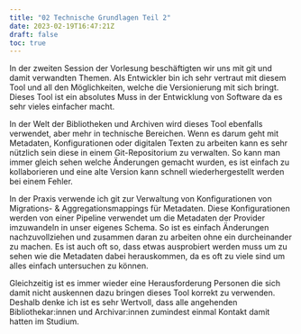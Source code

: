 ```yaml
---
title: "02 Technische Grundlagen Teil 2"
date: 2023-02-19T16:47:21Z
draft: false
toc: true
---
```

In der zweiten Session der Vorlesung beschäftigten wir uns mit git und damit verwandten Themen. Als Entwickler 
bin ich sehr vertraut mit diesem Tool und all den Möglichkeiten, welche die Versionierung mit sich bringt.
Dieses Tool ist ein absolutes Muss in der Entwicklung von Software da es sehr vieles einfacher macht.

In der Welt der Bibliotheken und Archiven wird dieses Tool ebenfalls verwendet, aber mehr in technische Bereichen.
Wenn es darum geht mit Metadaten, Konfigurationen oder digitalen Texten zu arbeiten kann es sehr nützlich sein
diese in einem Git-Repositorium zu verwalten. So kann man immer gleich sehen welche Änderungen gemacht wurden, es ist einfach
zu kollaborieren und eine alte Version kann schnell wiederhergestellt werden bei einem Fehler.

In der Praxis verwende ich git zur Verwaltung von Konfigurationen von Migrations- & Aggregationsmappings für Metadaten. 
Diese Konfigurationen werden von einer Pipeline verwendet um die Metadaten der Provider imzuwandeln in unser eigenes Schema.
So ist es einfach Änderungen nachzuvollziehen und zusammen daran zu arbeiten ohne ein durcheinander zu machen.
Es ist auch oft so, dass etwas ausprobiert werden muss um zu sehen wie die Metadaten dabei herauskommen, da es oft 
zu viele sind um alles einfach untersuchen zu können.

Gleichzeitig ist es immer wieder eine Herausforderung Personen die sich damit nicht auskennen dazu bringen dieses Tool korrekt 
zu verwenden. Deshalb denke ich ist es sehr Wertvoll, dass alle angehenden Bibliothekar:innen und Archivar:innen zumindest einmal Kontakt
damit hatten im Studium.

